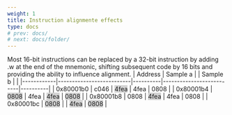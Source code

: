 ```yaml
---
weight: 1
title: Instruction alignmente effects
type: docs
# prev: docs/
# next: docs/folder/
---
```


<style>
  .side-by-side {
    display: flex;
    gap: 10px;
    padding-top: 20px;
    padding-bottom: 10px;
  }
  .box {
    flex: 1;
    border: none;
    box-sizing: border-box;
  }
  @media (max-width: 400px) {
            .side-by-side {
                flex-direction: column;
            }
        }
</style>

 Most 16-bit instructions can be replaced by a 32-bit instruction by adding .w at the end of the mnemonic, shifting subsequent code by 16 bits and providing the ability to influence alignment.
 | Address    | Sample a |          | Sample b |          |
|------------|--------------------------|----------|--------------------------|----------|
| 0x80001b0  | c046                     | <span style="background-color:lightgrey;">4fea</span> | 4fea                     | 0808     |
| 0x80001b4  | <span style="background-color:lightgrey;">0808</span> | 4fea | <span style="background-color:lightgrey;">4fea</span> | <span style="background-color:lightgrey;">0808</span> |
| 0x80001b8  | 0808                     | <span style="background-color:lightgrey;">4fea</span> | 4fea                     | 0808     |
| 0x80001bc  | <span style="background-color:lightgrey;">0808</span> |          | <span style="background-color:lightgrey;">4fea</span> | <span style="background-color:lightgrey;">0808</span> |
